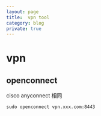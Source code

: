 ```yaml
---
layout: page
title:	vpn tool
category: blog
private: true
---
```

# vpn 
## openconnect
cisco anyconnect 相同

    sudo openconnect vpn.xxx.com:8443